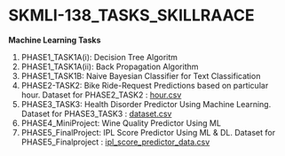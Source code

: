 # SKMLI-138_TASKS_SKILLRAACE
**Machine Learning Tasks**
1) PHASE1_TASK1A(i): Decision Tree Algoritm
2) PHASE1_TASK1A(ii): Back Propagation Algorithm
3) PHASE1_TASK1B: Naive Bayesian Classifier for Text Classification
4) PHASE2-TASK2: Bike Ride-Request Predictions based on particular hour. 
 Dataset for PHASE2_TASK2 : [hour.csv](https://github.com/user-attachments/files/16347992/hour.csv)
5) PHASE3_TASK3: Health Disorder Predictor Using Machine Learning. 
 Dataset for PHASE3_TASK3 : [dataset.csv](https://github.com/user-attachments/files/16479015/dataset.csv)
6) PHASE4_MiniProject: Wine Quality Predictor Using ML
7) PHASE5_FinalProject: IPL Score Predictor Using ML & DL.
 Dataset for PHASE5_Finalproject : [ipl_score_predictor_data.csv](https://github.com/user-attachments/files/16798631/ipl_score_predictor_data.csv)
